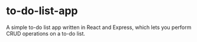 # to-do-list-app
A simple to-do list app written in React and Express, which lets you perform CRUD operations on a to-do list.
